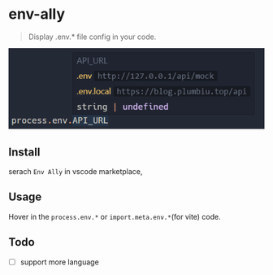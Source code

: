 # env-ally

> Display .env.\* file config in your code.

![demo](./resource/demo.png)

## Install

serach `Env Ally` in vscode marketplace,

## Usage

Hover in the `process.env.*` or `import.meta.env.*`(for vite) code.

## Todo

- [ ] support more language
